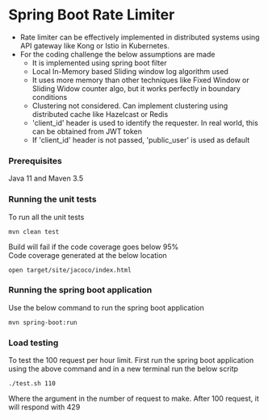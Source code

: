 # Spring Boot Rate Limiter

- Rate limiter can be effectively implemented in distributed systems using API gateway like Kong or Istio in Kubernetes.
- For the coding challenge the below assumptions are made
    - It is implemented using spring boot filter      
    - Local In-Memory based Sliding window log algorithm used
    - It uses more memory than other techniques like Fixed Window or Sliding Widow counter algo, but it works perfectly in boundary conditions
    - Clustering not considered. Can implement clustering using distributed cache like Hazelcast or Redis
    - 'client_id' header is used to identify the requester. In real world, this can be obtained from JWT token
    - If 'client_id' header is not passed, 'public_user' is used as default

### Prerequisites

Java 11 and Maven 3.5

### Running the unit tests
To run all the unit tests
```
mvn clean test
```
Build will fail if the code coverage goes below 95%  
Code coverage generated at the below location
```
open target/site/jacoco/index.html
```

### Running the spring boot application
Use the below command to run the spring boot application
```
mvn spring-boot:run
```

### Load testing

To test the 100 request per hour limit. 
First run the spring boot application using the above command and in a new terminal run the below scritp
```
./test.sh 110
```

Where the argument in the number of request to make. After 100 request, it will respond with 429 

